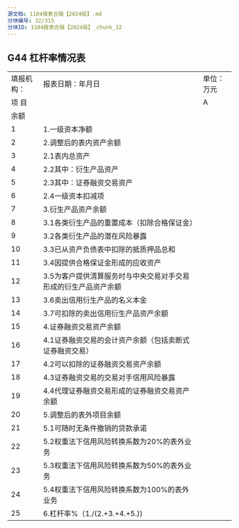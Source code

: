 ```yaml
---
源文档: 1104报表合辑【2024版】.md
分块编号: 32/315
分块ID: 1104报表合辑【2024版】_chunk_32
---
```


## G44 杠杆率情况表

|  |  |  |
| --- | --- | --- |
| 填报机构： | 报表日期：年月日 | 单位：万元 |
| 项 目 | | A |
| 余额 |
| 1 | 1.一级资本净额 |  |
| 2 | 2.调整后的表内资产余额 |  |
| 3 | 2.1表内总资产 |  |
| 4 | 2.2其中：衍生产品资产 |  |
| 5 | 2.3其中：证券融资交易资产 |  |
| 6 | 2.4一级资本扣减项 |  |
| 7 | 3.衍生产品资产余额 |  |
| 8 | 3.1各类衍生产品的重置成本（扣除合格保证金） |  |
| 9 | 3.2各类衍生产品的潜在风险暴露 |  |
| 10 | 3.3已从资产负债表中扣除的抵质押品总和 |  |
| 11 | 3.4因提供合格保证金形成的应收资产 |  |
| 12 | 3.5为客户提供清算服务时与中央交易对手交易形成的衍生产品资产余额 |  |
| 13 | 3.6卖出信用衍生产品的名义本金 |  |
| 14 | 3.7可扣除的卖出信用衍生产品资产余额 |  |
| 15 | 4.证券融资交易资产余额 |  |
| 16 | 4.1证券融资交易的会计资产余额（包括卖断式证券融资交易） |  |
| 17 | 4.2可以扣除的证券融资交易资产余额 |  |
| 18 | 4.3证券融资交易的交易对手信用风险暴露 |  |
| 19 | 4.4代理证券融资交易形成的证券融资交易资产余额 |  |
| 20 | 5.调整后的表外项目余额 |  |
| 21 | 5.1可随时无条件撤销的贷款承诺 |  |
| 22 | 5.2权重法下信用风险转换系数为20%的表外业务 |  |
| 23 | 5.3权重法下信用风险转换系数为50%的表外业务 |  |
| 24 | 5.4权重法下信用风险转换系数为100%的表外业务 |  |
| 25 | 6.杠杆率%（1./(2.+3.+4.+5.)) |  |

